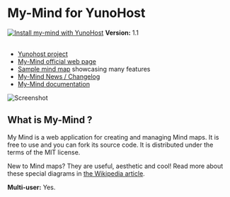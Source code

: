 # My-Mind for YunoHost

[![Install my-mind with YunoHost](https://install-app.yunohost.org/install-with-yunohost.png)](https://install-app.yunohost.org/?app=my-mind)
<strong>Version:</strong> 1.1 <br><br>
* [Yunohost project](https://yunohost.org)
* [My-Mind official web page](http://my-mind.github.io/)
* [Sample mind map](http://my-mind.github.io/?map=examples/features.mymind) showcasing many features
* [My-Mind News / Changelog](https://github.com/ondras/my-mind/wiki/News)
* [My-Mind documentation](https://github.com/ondras/my-mind/wiki)

![Screenshot](https://github.com/ondras/my-mind/blob/master/screenshot.png)

## What is My-Mind ?
My Mind is a web application for creating and managing Mind maps. It is free to use and you can fork its source code. It is distributed under the terms of the MIT license.

New to Mind maps? They are useful, aesthetic and cool! Read more about these special diagrams in [the Wikipedia article](http://en.wikipedia.org/wiki/Mind_map).

**Multi-user:** Yes.
